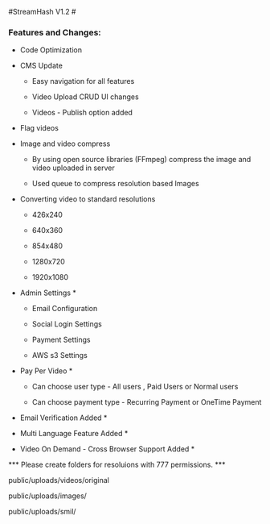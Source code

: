 #StreamHash V1.2 #

### Features and Changes: ###

* Code Optimization

* CMS Update

	* Easy navigation for all features

	* Video Upload CRUD UI changes

	* Videos - Publish option added

* Flag videos

* Image and video compress
	
	* By using open source libraries (FFmpeg) compress the image and video uploaded in server

	* Used queue to compress resolution based Images

* Converting video to standard resolutions

	* 426x240

	* 640x360

	* 854x480

	* 1280x720

	* 1920x1080

* Admin Settings *
	
	* Email Configuration

	* Social Login Settings

	* Payment Settings

	* AWS s3 Settings

* Pay Per Video *
	
	* Can choose user type - All users , Paid Users or Normal users

	* Can choose payment type - Recurring Payment or OneTime Payment

* Email Verification Added *

* Multi Language Feature Added *

* Video On Demand - Cross Browser Support Added *

*** Please create folders for resoluions with 777 permissions. ***

public/uploads/videos/original 

public/uploads/images/ 

public/uploads/smil/ 





